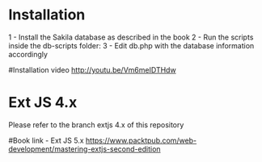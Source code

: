 # Installation

1 - Install the Sakila database as described in the book
2 - Run the scripts inside the db-scripts folder:
3 - Edit db.php with the database information accordingly

#Installation video
http://youtu.be/Vm6meIDTHdw

# Ext JS 4.x
Please refer to the branch extjs 4.x of this repository

#Book link - Ext JS 5.x
https://www.packtpub.com/web-development/mastering-extjs-second-edition
